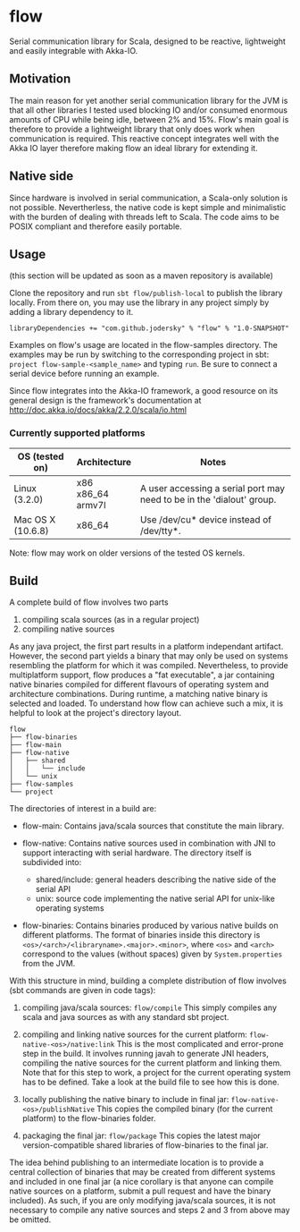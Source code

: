 # flow
Serial communication library for Scala, designed to be reactive, lightweight and easily integrable with Akka-IO.

## Motivation
The main reason for yet another serial communication library for the JVM is that all other libraries I tested used blocking IO and/or consumed enormous amounts of CPU while being idle, between 2% and 15%. Flow's main goal is therefore to provide a lightweight library that only does work when communication is required. This reactive concept integrates well with the Akka IO layer therefore making flow an ideal library for extending it.

## Native side
Since hardware is involved in serial communication, a Scala-only solution is not possible. Nevertherless, the native code is kept simple and minimalistic with the burden of dealing with threads left to Scala. The code aims to be POSIX compliant and therefore easily portable.

## Usage
(this section will be updated as soon as a maven repository is available)

Clone the repository and run `sbt flow/publish-local` to publish the library locally. From there on, you may use the library in any project simply by adding a library dependency to it.

    libraryDependencies += "com.github.jodersky" % "flow" % "1.0-SNAPSHOT"

Examples on flow's usage are located in the flow-samples directory. The examples may be run by switching to the corresponding project in sbt: `project flow-sample-<sample_name>` and typing `run`. Be sure to connect a serial device before running an example.

Since flow integrates into the Akka-IO framework, a good resource on its general design is the framework's documentation at http://doc.akka.io/docs/akka/2.2.0/scala/io.html
        
### Currently supported platforms

| OS (tested on)    | Architecture            | Notes                                                                 |
|-------------------|-------------------------|-----------------------------------------------------------------------|
| Linux (3.2.0)     | x86<br>x86_64<br>armv7l | A user accessing a serial port may need to be in the 'dialout' group. |
| Mac OS X (10.6.8) | x86_64                  | Use /dev/cu* device instead of /dev/tty*.                             |

Note: flow may work on older versions of the tested OS kernels.


## Build
A complete build of flow involves two parts

 1. compiling scala sources (as in a regular project)
 2. compiling native sources
 
As any java project, the first part results in a platform independant artifact. However, the second part yields a binary that may only be used on systems resembling the platform for which it was compiled. Nevertheless, to provide multiplatform support, flow produces a "fat executable", a jar containing native binaries compiled for different flavours of operating system and architecture combinations. During runtime, a matching native binary is selected and loaded. To understand how flow can achieve such a mix, it is helpful to look at the project's directory layout.

    flow
    ├── flow-binaries
    ├── flow-main
    ├── flow-native
    │   ├── shared
    │   │   └── include
    │   └── unix
    ├── flow-samples
    └── project

The directories of interest in a build are:

 - flow-main:
 Contains java/scala sources that constitute the main library.
 
 - flow-native:
 Contains native sources used in combination with JNI to support interacting with serial hardware. The directory itself is subdivided into:
   - shared/include:
   general headers describing the native side of the serial API
   - unix:
   source code implementing the native serial API for unix-like operating systems
 
 - flow-binaries:
 Contains binaries produced by various native builds on different platforms. The format of binaries inside this directory is `<os>/<arch>/<libraryname>.<major>.<minor>`, where `<os>` and `<arch>` correspond to the values (without spaces) given by `System.properties` from the JVM.
 

With this structure in mind, building a complete distribution of flow involves (sbt commands are given in code tags):

 1. compiling java/scala sources: `flow/compile`
 This simply compiles any scala and java sources as with any standard sbt project.
 
 2. compiling and linking native sources for the current platform: `flow-native-<os>/native:link`
 This is the most complicated and error-prone step in the build. It involves running javah to generate JNI headers, compiling the native sources for the current platform and linking them.
 Note that for this step to work, a project for the current operating system has to be defined. Take a look at the build file to see how this is done.
 
 3. locally publishing the native binary to include in final jar: `flow-native-<os>/publishNative`
 This copies the compiled binary (for the current platform) to the flow-binaries folder.
 
 4. packaging the final jar: `flow/package`
 This copies the latest major version-compatible shared libraries of flow-binaries to the final jar.
 
The idea behind publishing to an intermediate location is to provide a central collection of binaries that may be created from different systems and included in one final jar (a nice corollary is that anyone can compile native sources on a platform, submit a pull request and have the binary included). As such, if you are only modifying java/scala sources, it is not necessary to compile any native sources and steps 2 and 3 from above may be omitted.
